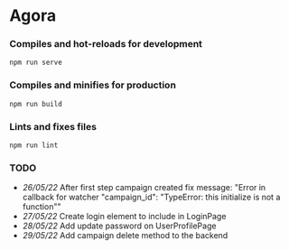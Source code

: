 # Agora

### Compiles and hot-reloads for development
```
npm run serve
```

### Compiles and minifies for production
```
npm run build
```

### Lints and fixes files
```
npm run lint
```

### TODO

* *26/05/22* After first step campaign created fix message: "Error in callback for watcher "campaign_id": "TypeError: this initialize is not a function""
* *27/05/22* Create login element to include in LoginPage
* *28/05/22* Add update password on UserProfilePage
* *29/05/22* Add campaign delete method to the backend

